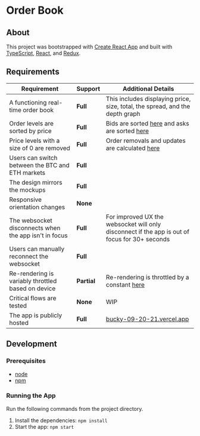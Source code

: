 # Order Book

## About

This project was bootstrapped with [Create React App](https://github.com/facebook/create-react-app) and built with [TypeScript](https://www.typescriptlang.org/), [React](https://reactjs.org/), and [Redux](https://redux.js.org/).

## Requirements

| Requirement                                           | Support     | Additional Details                                                                                                                                                                                                                                                |
| ----------------------------------------------------- | ----------- | ----------------------------------------------------------------------------------------------------------------------------------------------------------------------------------------------------------------------------------------------------------------- |
| A functioning real-time order book                    | **Full**    | This includes displaying price, size, total, the spread, and the depth graph                                                                                                                                                                                      |
| Order levels are sorted by price                      | **Full**    | Bids are sorted [here](https://github.com/BuckyMaler/bucky-09-20-21/blob/master/src/features/order-book/orderBookSlice.ts#L34) and asks are sorted [here](https://github.com/BuckyMaler/bucky-09-20-21/blob/master/src/features/order-book/orderBookSlice.ts#L39) |
| Price levels with a size of 0 are removed             | **Full**    | Order removals and updates are calculated [here](https://github.com/BuckyMaler/bucky-09-20-21/blob/master/src/features/order-book/orderBookSlice.ts#L121)                                                                                                         |
| Users can switch between the BTC and ETH markets      | **Full**    |                                                                                                                                                                                                                                                                   |
| The design mirrors the mockups                        | **Full**    |                                                                                                                                                                                                                                                                   |
| Responsive orientation changes                        | **None**    |                                                                                                                                                                                                                                                                   |
| The websocket disconnects when the app isn't in focus | **Full**    | For improved UX the websocket will only disconnect if the app is out of focus for 30+ seconds                                                                                                                                                                     |
| Users can manually reconnect the websocket            | **Full**    |                                                                                                                                                                                                                                                                   |
| Re-rendering is variably throttled based on device    | **Partial** | Re-rendering is throttled by a constant [here](https://github.com/BuckyMaler/bucky-09-20-21/blob/master/src/app/store.ts#L24)                                                                                                                                     |
| Critical flows are tested                             | **None**    | WIP                                                                                                                                                                                                                                                               |
| The app is publicly hosted                            | **Full**    | [bucky-09-20-21.vercel.app](bucky-09-20-21.vercel.app)                                                                                                                                                                                                            |

## Development

### Prerequisites

- [node](https://nodejs.org/en/download/)
- [npm](https://docs.npmjs.com/downloading-and-installing-node-js-and-npm)

### Running the App

Run the following commands from the project directory.

1. Install the dependencies: `npm install`
2. Start the app: `npm start`
